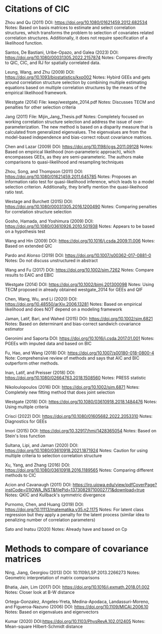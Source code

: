 # Citations of CIC

Zhou and Qu (2011)
DOI: https://doi.org/10.1080/01621459.2012.682534
Notes: Based on basis matrices to estimate and select correlation structures, which transforms the problem to selection of covariates related correlation structures. Additionally, it does not require specification of a likelihood function. 

Santos, De Bastiani, Uribe-Opazo, and Galea (2023)
DOI: https://doi.org/10.1080/00031305.2022.2157874
Notes: Compares directly to QIC, CIC, and RJ for spatially correlated data.

Leung, Wang, and Zhu (2009)
DOI: https://doi.org/10.1093/biostatistics/kxp002
Notes: Hybird GEEs and gets around correlation structure selection by combining multiple estimating equations based on multiple correlation structures by the means of the empirical likelihood framework.

Westgate (2014)
File: keep/westgate_2014.pdf
Notes: Discusses TECM and penalties for other selection criteria

Jang (2011)
File: Mijin_Jang_Thesis.pdf
Notes: Completely focused on working correlation structure selection and address the issue of over-parameterization. The new method is based on a disparity measure that is calculated from generalized eigenvalues. The eigenvalues are from the model-based independence and bias-correct robust covariance matrices.

Chen and Lazar (2009)
DOI: https://doi.org/10.1198/jcgs.2011.09128
Notes: Based on empirical likelihood (non-parameteric approach), which encompasses GEEs, as they are semi-parameteric. The authors make comparisons to quasi-likelihood and resampling techniques

Zhou, Song, and Thompson (2011)
DOI: https://doi.org/10.1080/01621459.2011.645785
Notes: Proposes an information ratio test for quasi-likelihood inference, which leads to a model selection criterion. Additionally, they briefly mention the quasi-likeihood ratio test.

Westage and Burchett (2015)
DOI: https://doi.org/10.1080/00031305.2016.1200490
Notes: Comparing penalties for correlation structure selection

Gosho, Hamada, and Yoshimura (2009)
DOI: https://doi.org/10.1080/03610926.2010.501938
Notes: Appears to be based on a hypothesis test

Wang and Hin (2009)
DOI: https://doi.org/10.1016/j.csda.2009.11.006
Notes: Based on extended QIC

Pardo and Alonso (2019)
DOI: https://doi.org/10.1007/s00362-017-0881-0
Notes: Do not discuss unstructured in abstract

Wang and Fu (2017)
DOI: https://doi.org/10.1002/sim.7262
Notes: Compare results to EAIC and EBIC

Westgate (2014)
DOI: https://doi.org/10.1002/bimj.201300098
Notes: Using TECM proposed in already obtained westgate_2014 for GEEs and QIF

Chen, Wang, Wu, and Li (2020)
DOI: https://doi.org/10.48550/arXiv.2006.13281
Notes: Based on empirical likelihood and does NOT depend on a modeling framework

Jaman, Latif, Bari, and Wahed (2015)
DOI: https://doi.org/10.1002/sim.6821
Notes: Based on determinant and bias-correct sandwich covariance estimator

Geronimi and Saporta
DOI: https://doi.org/10.1016/j.csda.2017.01.001
Notes: PGEEs with imputed data and based on BIC

Fu, Hao, and Wang (2018)
DOI: https://doi.org/10.1007/s00180-018-0800-4
Note: Comprehensive review of methods and says that AIC and BIC outperform other methods.

Inan, Latif, and Preisser (2018)
DOI: https://doi.org/10.1080/02664763.2018.1508560
Notes: PRESS statistic

Nikoloulopoulos (2016)
DOI: https://doi.org/10.1002/sim.6871
Notes: Completely new fitting method that does joint selection

Westgate (2018)
DOI: https://doi.org/10.1080/03610918.2018.1484476
Notes: Using multiple criteria

Crisci (2022)
DOI: https://doi.org/10.1080/01605682.2022.2053310
Notes: Diagnostics for GEEs

Imori (2015)
DOI: https://doi.org/10.32917/hmj/1428365054
Notes: Based on Stein's loss function

Sultana, Lipi, and Jaman (2020)
DOI: https://doi.org/10.1080/03610918.2021.1871924
Notes: Caution for using multiple criteria to selection correlation structure

Xu, Yang, and Zhang (2016)
DOI: https://doi.org/10.1080/03610918.2016.1189565
Notes: Comparing different methods to CIC

Acion and Cavanaugh (2011)
DOI: https://iro.uiowa.edu/view/pdfCoverPage?instCode=01IOWA_INST&filePid=13730829710002771&download=true
Notes: QKIC and Kullback's symmetric divergence

Purnomo, Chen, and Huang (2019)
DOI: https://doi.org/10.11113/matematika.v35.n2.1175
Notes: For latent class regression but they apply a penalty for the latent process (similar idea to penalizing number of correlation parameters)

Sato and Inatsu (2020)
Notes: Already have and based on Cp

# Methods to compare of covariance matrices

Ning, Jiang, Georgiou (2013)
DOI: 10.1109/LSP.2013.2266273
Notes: Geometric interpretation of matrix comparisons

Bhatia, Jain, Lim (2017)
DOI: https://doi.org/10.1016/j.exmath.2018.01.002
Notes: Closer look at B-W distance

Ortega-Gonzalez, Angeles-Yreta, Medina-Apodaca, Landassuri-Moreno, and Figueroa-Nazuno (2006)
DOI: https://doi.org/10.1109/MICAI.2006.10
Notes: Based on eigenvalues and eigenvectors

Kumar (2020)
DOI:https://doi.org/10.1103/PhysRevA.102.012405
Notes: Mean-square Hilbert-Schmidt distance
